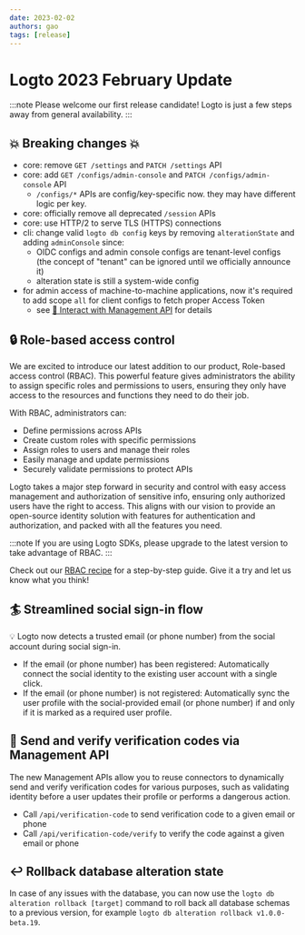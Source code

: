 ```yaml
---
date: 2023-02-02
authors: gao
tags: [release]
---
```


# Logto 2023 February Update

:::note
Please welcome our first release candidate! Logto is just a few steps away from general availability.
:::

<!-- truncate -->

## 💥 Breaking changes 💥

- core: remove `GET /settings` and `PATCH /settings` API
- core: add `GET /configs/admin-console` and `PATCH /configs/admin-console` API
  - `/configs/*` APIs are config/key-specific now. they may have different logic per key.
- core: officially remove all deprecated `/session` APIs
- core: use HTTP/2 to serve TLS (HTTPS) connections
- cli: change valid `logto db config` keys by removing `alterationState` and adding `adminConsole` since:
  - OIDC configs and admin console configs are tenant-level configs (the concept of "tenant" can be ignored until we officially announce it)
  - alteration state is still a system-wide config
- for admin access of machine-to-machine applications, now it's required to add scope `all` for client configs to fetch proper Access Token
  - see [🚝 Interact with Management API](https://docs.logto.io/docs/recipes/interact-with-management-api/) for details

## 🔒 Role-based access control

We are excited to introduce our latest addition to our product, Role-based access control (RBAC). This powerful feature gives administrators the ability to assign specific roles and permissions to users, ensuring they only have access to the resources and functions they need to do their job.

With RBAC, administrators can:

- Define permissions across APIs
- Create custom roles with specific permissions
- Assign roles to users and manage their roles
- Easily manage and update permissions
- Securely validate permissions to protect APIs

Logto takes a major step forward in security and control with easy access management and authorization of sensitive info, ensuring only authorized users have the right to access. This aligns with our vision to provide an open-source identity solution with features for authentication and authorization, and packed with all the features you need.

:::note
If you are using Logto SDKs, please upgrade to the latest version to take advantage of RBAC.
:::

Check out our [RBAC recipe](https://docs.logto.io/docs/recipes/rbac/) for a step-by-step guide. Give it a try and let us know what you think!

## 🏄 Streamlined social sign-in flow

💡 Logto now detects a trusted email (or phone number) from the social account during social sign-in.

- If the email (or phone number) has been registered: Automatically connect the social identity to the existing user account with a single click.
- If the email (or phone number) is not registered: Automatically sync the user profile with the social-provided email (or phone number) if and only if it is marked as a required user profile.

## 🔢 Send and verify verification codes via Management API

The new Management APIs allow you to reuse connectors to dynamically send and verify verification codes for various purposes, such as validating identity before a user updates their profile or performs a dangerous action.

- Call `/api/verification-code` to send verification code to a given email or phone
- Call `/api/verification-code/verify` to verify the code against a given email or phone

## ↩️ Rollback database alteration state

In case of any issues with the database, you can now use the `logto db alteration rollback [target]` command to roll back all database schemas to a previous version, for example `logto db alteration rollback v1.0.0-beta.19`.

